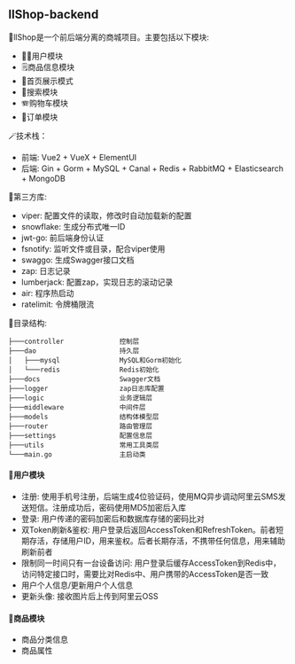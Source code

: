 ## llShop-backend

🍨llShop是一个前后端分离的商城项目。主要包括以下模块:

* 🧍🏻用户模块
* 🗒商品信息模块
* 📱首页展示模式
* 🔦搜索模块
* 🪗购物车模块
* 💸️订单模块

🪄技术栈：

* 前端: Vue2 + VueX + ElementUI
* 后端: Gin + Gorm + MySQL + Canal + Redis + RabbitMQ + Elasticsearch + MongoDB

🎨第三方库:

* viper: 配置文件的读取，修改时自动加载新的配置
* snowflake: 生成分布式唯一ID
* jwt-go: 前后端身份认证
* fsnotify: 监听文件或目录，配合viper使用
* swaggo: 生成Swagger接口文档
* zap: 日志记录
* lumberjack: 配置zap，实现日志的滚动记录
* air: 程序热启动
* ratelimit: 令牌桶限流

🎏目录结构:

~~~text
├───controller              控制层
├───dao                     持久层
│   ├───mysql               MySQL和Gorm初始化
│   └───redis               Redis初始化
├───docs                    Swagger文档
├───logger                  zap日志库配置
├───logic                   业务逻辑层
├───middleware              中间件层
├───models                  结构体模型层
├───router                  路由管理层
├───settings                配置信息层
├───utils                   常用工具类层
└───main.go                 主启动类
~~~
#### 🦉用户模块
* 注册: 使用手机号注册，后端生成4位验证码，使用MQ异步调动阿里云SMS发送短信。注册成功后，密码使用MD5加密后入库
* 登录: 用户传递的密码加密后和数据库存储的密码比对
* 双Token刷新&鉴权: 用户登录后返回AccessToken和RefreshToken。前者短期存活，存储用户ID，用来鉴权。后者长期存活，不携带任何信息，用来辅助刷新前者
* 限制同一时间只有一台设备访问: 用户登录后缓存AccessToken到Redis中，访问特定接口时，需要比对Redis中、用户携带的AccessToken是否一致
* 用户个人信息/更新用户个人信息
* 更新头像: 接收图片后上传到阿里云OSS

#### 🦦商品模块
* 商品分类信息
* 商品属性
